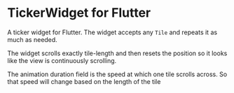 # TickerWidget for Flutter

A ticker widget for Flutter. The widget accepts any `Tile` and repeats it as much as needed.

The widget scrolls exactly tile-length and then resets the position so it looks like the view is continuously scrolling. 

The animation duration field is the speed at which one tile scrolls across. So that speed will change based on the length of the tile

